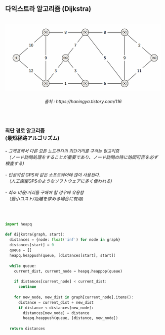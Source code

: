 <h2> 다익스트라 알고리즘 (Dijkstra)</h2>

<br>
<div align="center"> 
<img src="https://github.com/kimTH65/cs/blob/main/dijkstra/dijkstra.gif">
<h6>출처 : https://haningya.tistory.com/116 <br></h6>  
</div>
<br>
<h3> 최단 경로 알고리즘<br>
(最短経路アルゴリズム)
</h3>
<h6> - 그래프에서 다른 모든 노드까지의 최단거리를 구하는 알고리즘<br>
<a>　</a>(ノード訪問処理をすることが重要であり、ノード訪問の時に訪問可否を必ず検査する)
<br><br> -  인공위성 GPS와 같은 소프트웨어에 많이 사용된다.<br>
<a>　</a>(人工衛星GPSのようなソフトウェアに多く使われる)
<br><br> -  최소 비용/거리를 구해야 할 경우에 유용함  <br>  
<a>　</a>(最小コスト/距離を求める場合に有用)  
</h6>  
<br>

```python
import heapq

def dijkstra(graph, start):
  distances = {node: float('inf') for node in graph} 
  distances[start] = 0  
  queue = []
  heapq.heappush(queue, [distances[start], start])  

  while queue:  
    current_dist, current_node = heapq.heappop(queue)  

    if distances[current_node] < current_dist: 
      continue
    
    for new_node, new_dist in graph[current_node].items():
      distance = current_dist + new_dist  
      if distance < distances[new_node]: 
        distances[new_node] = distance
        heapq.heappush(queue, [distance, new_node])  
    
  return distances

```

